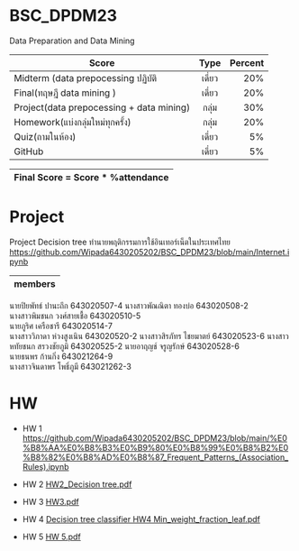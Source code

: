 # BSC_DPDM23
Data Preparation and Data Mining


| Score       | Type           | Percent  |
| ------------- |:-------------:| -----:|
|Midterm (data prepocessing ปฏิบัติ  | เดี่ยว | 20% |
| Final(ทฤษฎี data mining )    | เดี่ยว  |  20% |
| Project(data prepocessing + data mining) | กลุ่ม | 30%|
| Homework(แบ่งกลุ่มใหม่ทุกครั้ง) | กลุ่ม | 20%|
| Quiz(ถามในห้อง) | เดี่ยว | 5%|
| GitHub | เดี่ยว | 5%|


|Final Score = Score * %attendance |
| ------------------------------------:|

# Project 
Project Decision tree  ทำนายพฤติกรรมการใช้อินเทอร์เน็ตในประเทศไทย
https://github.com/Wipada6430205202/BSC_DPDM23/blob/main/Internet.ipynb 

| members |
|----------|
นายปิยพัทธ์     ปานะถึก    643020507-4 
นางสาวพัณณิตา ทองบ่อ     643020508-2  
นางสาวพิมชนก  วงศ์สายเชื้อ  643020510-5  
นายภูริศ         เครือชารี   643020514-7  
นางสาววิภาดา   ห่วงสูงเนิน   643020520-2 
นางสาวสิรภัทร   ไชยมาตย์   643020523-6 
นางสาวหทัยชนก สรวงชัยภูมิ   643020525-2 
นายอาฤญช์      จรูญรักษ์   643020528-6  
นายธนพร        ก้านกิ่ง    643021264-9  
นางสาวจินดาพร  โพธิ์ภูมี     643021262-3  

# HW
* HW 1
https://github.com/Wipada6430205202/BSC_DPDM23/blob/main/%E0%B8%AA%E0%B8%B3%E0%B9%80%E0%B8%99%E0%B8%B2%E0%B8%82%E0%B8%AD%E0%B8%87_Frequent_Patterns_(Association_Rules).ipynb
* HW 2
  [HW2_Decision tree.pdf](https://github.com/Wipada6430205202/BSC_DPDM23/files/14670572/HW2_Decision.tree.pdf)
* HW 3
  [HW3.pdf](https://github.com/Wipada6430205202/BSC_DPDM23/files/14670631/HW3.pdf)
* HW 4
  [Decision tree classifier HW4  Min_weight_fraction_leaf.pdf](https://github.com/Wipada6430205202/BSC_DPDM23/files/14670624/Decision.tree.classifier.HW4.Min_weight_fraction_leaf.pdf)

* HW 5
[HW 5.pdf](https://github.com/Wipada6430205202/BSC_DPDM23/files/14670588/HW.5.pdf)

 

  
